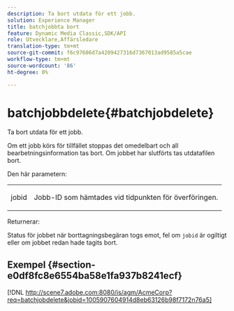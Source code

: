 ```yaml
---
description: Ta bort utdata för ett jobb.
solution: Experience Manager
title: batchjobbta bort
feature: Dynamic Media Classic,SDK/API
role: Utvecklare,Affärsledare
translation-type: tm+mt
source-git-commit: f6c97606d7a4209427316d7367013ad9585a5cae
workflow-type: tm+mt
source-wordcount: '86'
ht-degree: 0%

---
```



# batchjobbdelete{#batchjobdelete}

Ta bort utdata för ett jobb.

Om ett jobb körs för tillfället stoppas det omedelbart och all bearbetningsinformation tas bort. Om jobbet har slutförts tas utdatafilen bort.

Den här parametern:

<table id="simpletable_AACB976615FF4888A0816328DC48DCA3"> 
 <tr class="strow"> 
  <td class="stentry"> <p><span class="codeph"> jobid</span> </p> </td> 
  <td class="stentry"> <p>Jobb-ID som hämtades vid tidpunkten för överföringen. </p></td> 
 </tr> 
</table>

Returnerar:

Status för jobbet när borttagningsbegäran togs emot, fel om `jobid` är ogiltigt eller om jobbet redan hade tagits bort.

## Exempel {#section-e0df8fc8e6554ba58e1fa937b8241ecf}

[!DNL http://scene7.adobe.com:8080/is/agm/AcmeCorp?req=batchjobdelete&jobid=1005907604914d8eb63126b98f7172n76a5]
